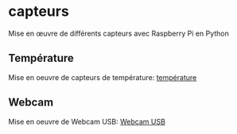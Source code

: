 # capteurs

Mise en œuvre de différents capteurs avec Raspberry Pi en Python

## Température

Mise en oeuvre de capteurs de température: [température](temperature)

## Webcam

Mise en oeuvre de Webcam USB: [Webcam USB](webcamusb)

